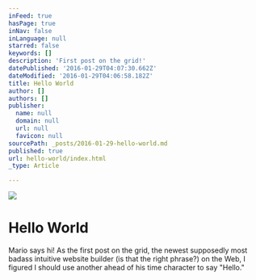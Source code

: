 ```yaml
---
inFeed: true
hasPage: true
inNav: false
inLanguage: null
starred: false
keywords: []
description: 'First post on the grid!'
datePublished: '2016-01-29T04:07:30.662Z'
dateModified: '2016-01-29T04:06:58.182Z'
title: Hello World
author: []
authors: []
publisher:
  name: null
  domain: null
  url: null
  favicon: null
sourcePath: _posts/2016-01-29-hello-world.md
published: true
url: hello-world/index.html
_type: Article

---
```

![](https://the-grid-user-content.s3-us-west-2.amazonaws.com/0e22a28f-f0a3-457e-90d6-a502b38c4c20.jpg)

# Hello World

Mario says hi! As the first post on the grid, the newest supposedly most badass intuitive website builder (is that the right phrase?) on the Web, I figured I should use another ahead of his time character to say "Hello."
